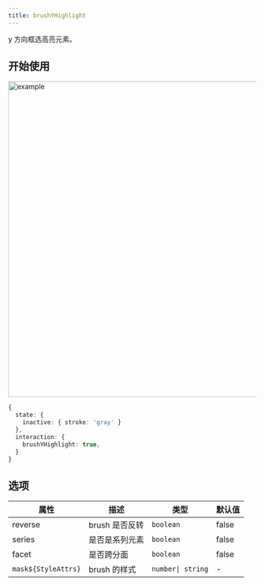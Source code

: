 ```yaml
---
title: brushYHighlight
---
```


y 方向框选高亮元素。

## 开始使用

<img alt="example" src="https://mdn.alipayobjects.com/huamei_qa8qxu/afts/img/A*haMlRIKA7GcAAAAAAAAAAAAADmJ7AQ/original" width="640">

```ts
{
  state: {
    inactive: { stroke: 'gray' }
  },
  interaction: {
    brushYHighlight: true,
  }
}
```

## 选项

| 属性                | 描述           | 类型              | 默认值 |
| ------------------- | -------------- | ----------------- | ------ |
| reverse             | brush 是否反转 | `boolean`         | false  |
| series              | 是否是系列元素 | `boolean`         | false  |
| facet               | 是否跨分面     | `boolean`         | false  |
| `mask${StyleAttrs}` | brush 的样式   | `number\| string` | -      |

